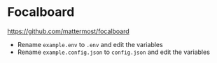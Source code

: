 # Focalboard

https://github.com/mattermost/focalboard

- Rename `example.env` to `.env` and edit the variables
- Rename `example.config.json` to `config.json` and edit the variables